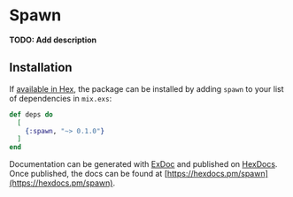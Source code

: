 # Spawn

**TODO: Add description**

## Installation

If [available in Hex](https://hex.pm/docs/publish), the package can be installed
by adding `spawn` to your list of dependencies in `mix.exs`:

```elixir
def deps do
  [
    {:spawn, "~> 0.1.0"}
  ]
end
```

Documentation can be generated with [ExDoc](https://github.com/elixir-lang/ex_doc)
and published on [HexDocs](https://hexdocs.pm). Once published, the docs can
be found at [https://hexdocs.pm/spawn](https://hexdocs.pm/spawn).

